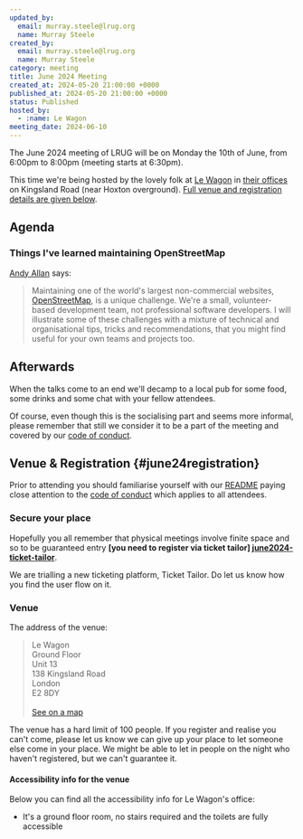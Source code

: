 ```yaml
---
updated_by:
  email: murray.steele@lrug.org
  name: Murray Steele
created_by:
  email: murray.steele@lrug.org
  name: Murray Steele
category: meeting
title: June 2024 Meeting
created_at: 2024-05-20 21:00:00 +0000
published_at: 2024-05-20 21:00:00 +0000
status: Published
hosted_by:
  - :name: Le Wagon
meeting_date: 2024-06-10
---
```


The June 2024 meeting of LRUG will be on Monday the 10th of June, from 6:00pm
to 8:00pm (meeting starts at 6:30pm).

This time we're being hosted by the lovely folk at [Le
Wagon](https://business.lewagon.com) in [their offices][le-wagon-venue] on
Kingsland Road (near Hoxton overground). [Full venue and registration details
are given below](#june24registration).

## Agenda

### Things I've learned maintaining OpenStreetMap

[Andy Allan](https://winstonferguson.com) says:

> Maintaining one of the world's largest non-commercial websites,
> [OpenStreetMap](https://openstreetmap.org), is a unique challenge. We're a
> small, volunteer-based development team, not professional software
> developers. I will illustrate some of these challenges with a mixture of
> technical and organisational tips, tricks and recommendations, that you might
> find useful for your own teams and projects too.

## Afterwards

When the talks come to an end we'll decamp to a local pub for some food, some
drinks and some chat with your fellow attendees.

Of course, even though this is the socialising part and seems more
informal, please remember that still we consider it to be a part of the
meeting and covered by our [code of conduct](http://readme.lrug.org/#code-of-conduct).

## Venue & Registration {#june24registration}

Prior to attending you should familiarise yourself with our
[README](http://readme.lrug.org/) paying close attention to the [code of
conduct](http://readme.lrug.org/#code-of-conduct) which applies to all
attendees.

### Secure your place

Hopefully you all remember that physical meetings involve finite space and so to
be guaranteed entry **[you need to register via ticket tailor]
[june2024-ticket-tailor]**.

We are trialling a new ticketing platform, Ticket Tailor. Do let us know how you
find the user flow on it.

### Venue

The address of the venue:

> Le Wagon<br/>Ground Floor<br/>Unit 13<br/>138 Kingsland Road<br/>London<br/>E2 8DY<br/><br/>[See on a map][le-wagon-venue]

The venue has a hard limit of 100 people.  If you register and realise you
can't come, please let us know we can give up your place to let someone else
come in your place.  We might be able to let in people on the night who haven't
registered, but we can't guarantee it.

#### Accessibility info for the venue

Below you can find all the accessibility info for Le Wagon's office:

- It's a ground floor room, no stairs required and the toilets are fully accessible

[le-wagon-venue]: https://maps.app.goo.gl/BcDikom6NDmqmKn76
[june2024-ticket-tailor]: https://buytickets.at/lrug/1266075
